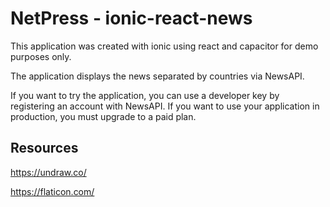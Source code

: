 # NetPress - ionic-react-news

This application was created with ionic using react and capacitor for demo purposes only.

The application displays the news separated by countries via NewsAPI.

If you want to try the application, you can use a developer key by registering an account with NewsAPI. If you want to use your application in production, you must upgrade to a paid plan.

## Resources

https://undraw.co/

https://flaticon.com/
